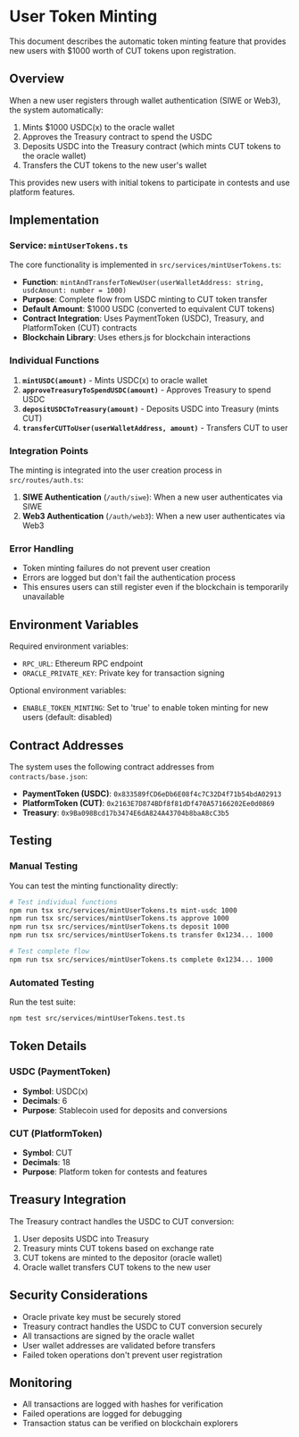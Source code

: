 # User Token Minting

This document describes the automatic token minting feature that provides new users with $1000 worth of CUT tokens upon registration.

## Overview

When a new user registers through wallet authentication (SIWE or Web3), the system automatically:

1. Mints $1000 USDC(x) to the oracle wallet
2. Approves the Treasury contract to spend the USDC
3. Deposits USDC into the Treasury contract (which mints CUT tokens to the oracle wallet)
4. Transfers the CUT tokens to the new user's wallet

This provides new users with initial tokens to participate in contests and use platform features.

## Implementation

### Service: `mintUserTokens.ts`

The core functionality is implemented in `src/services/mintUserTokens.ts`:

- **Function**: `mintAndTransferToNewUser(userWalletAddress: string, usdcAmount: number = 1000)`
- **Purpose**: Complete flow from USDC minting to CUT token transfer
- **Default Amount**: $1000 USDC (converted to equivalent CUT tokens)
- **Contract Integration**: Uses PaymentToken (USDC), Treasury, and PlatformToken (CUT) contracts
- **Blockchain Library**: Uses ethers.js for blockchain interactions

### Individual Functions

1. **`mintUSDC(amount)`** - Mints USDC(x) to oracle wallet
2. **`approveTreasuryToSpendUSDC(amount)`** - Approves Treasury to spend USDC
3. **`depositUSDCToTreasury(amount)`** - Deposits USDC into Treasury (mints CUT)
4. **`transferCUTToUser(userWalletAddress, amount)`** - Transfers CUT to user

### Integration Points

The minting is integrated into the user creation process in `src/routes/auth.ts`:

1. **SIWE Authentication** (`/auth/siwe`): When a new user authenticates via SIWE
2. **Web3 Authentication** (`/auth/web3`): When a new user authenticates via Web3

### Error Handling

- Token minting failures do not prevent user creation
- Errors are logged but don't fail the authentication process
- This ensures users can still register even if the blockchain is temporarily unavailable

## Environment Variables

Required environment variables:

- `RPC_URL`: Ethereum RPC endpoint
- `ORACLE_PRIVATE_KEY`: Private key for transaction signing

Optional environment variables:

- `ENABLE_TOKEN_MINTING`: Set to 'true' to enable token minting for new users (default: disabled)

## Contract Addresses

The system uses the following contract addresses from `contracts/base.json`:

- **PaymentToken (USDC)**: `0x833589fCD6eDb6E08f4c7C32D4f71b54bdA02913`
- **PlatformToken (CUT)**: `0x2163E7D874BDf8f81dDf470A57166202Ee0d0869`
- **Treasury**: `0x9Ba098Bcd17b3474E6dA824A43704b8baA8cC3b5`

## Testing

### Manual Testing

You can test the minting functionality directly:

```bash
# Test individual functions
npm run tsx src/services/mintUserTokens.ts mint-usdc 1000
npm run tsx src/services/mintUserTokens.ts approve 1000
npm run tsx src/services/mintUserTokens.ts deposit 1000
npm run tsx src/services/mintUserTokens.ts transfer 0x1234... 1000

# Test complete flow
npm run tsx src/services/mintUserTokens.ts complete 0x1234... 1000
```

### Automated Testing

Run the test suite:

```bash
npm test src/services/mintUserTokens.test.ts
```

## Token Details

### USDC (PaymentToken)

- **Symbol**: USDC(x)
- **Decimals**: 6
- **Purpose**: Stablecoin used for deposits and conversions

### CUT (PlatformToken)

- **Symbol**: CUT
- **Decimals**: 18
- **Purpose**: Platform token for contests and features

## Treasury Integration

The Treasury contract handles the USDC to CUT conversion:

1. User deposits USDC into Treasury
2. Treasury mints CUT tokens based on exchange rate
3. CUT tokens are minted to the depositor (oracle wallet)
4. Oracle wallet transfers CUT tokens to the new user

## Security Considerations

- Oracle private key must be securely stored
- Treasury contract handles the USDC to CUT conversion securely
- All transactions are signed by the oracle wallet
- User wallet addresses are validated before transfers
- Failed token operations don't prevent user registration

## Monitoring

- All transactions are logged with hashes for verification
- Failed operations are logged for debugging
- Transaction status can be verified on blockchain explorers

